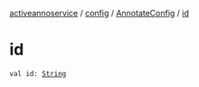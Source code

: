 [activeannoservice](../../index.md) / [config](../index.md) / [AnnotateConfig](index.md) / [id](./id.md)

# id

`val id: `[`String`](https://kotlinlang.org/api/latest/jvm/stdlib/kotlin/-string/index.html)